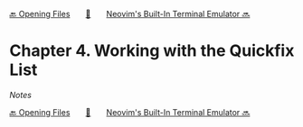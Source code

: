 [🔙 Opening Files][previous-chapter]&nbsp;&nbsp;&nbsp;&nbsp;&nbsp;&nbsp;&nbsp;[🏡][readme]&nbsp;&nbsp;&nbsp;&nbsp;&nbsp;&nbsp;&nbsp;[Neovim's Built-In Terminal Emulator 🔜][upcoming-chapter]

# Chapter 4. Working with the Quickfix List

_Notes_

[🔙 Opening Files][previous-chapter]&nbsp;&nbsp;&nbsp;&nbsp;&nbsp;&nbsp;&nbsp;[🏡][readme]&nbsp;&nbsp;&nbsp;&nbsp;&nbsp;&nbsp;&nbsp;[Neovim's Built-In Terminal Emulator 🔜][upcoming-chapter]

[readme]: README.md
[previous-chapter]: ch03-opening-files.md
[upcoming-chapter]: ch05-neovims-built-in-terminal-emulator.md